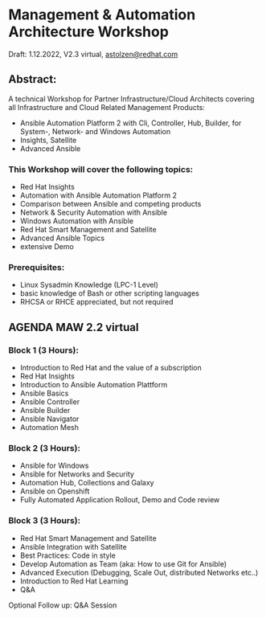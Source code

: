 # Management & Automation Architecture Workshop
Draft: 1.12.2022, V2.3 virtual, astolzen@redhat.com
## Abstract:
A technical Workshop for Partner Infrastructure/Cloud Architects covering all Infrastructure and Cloud Related Management Products:
 - Ansible Automation Platform 2 with Cli, Controller, Hub, Builder, for System-, Network- and Windows Automation
 - Insights, Satellite 
 - Advanced Ansible 

### This Workshop will cover the following topics:
 - Red Hat Insights
 - Automation with Ansible Automation Platform 2
 - Comparison between Ansible and competing products
 - Network & Security Automation with Ansible
 - Windows Automation with Ansible 
 - Red Hat Smart Management and Satellite
 - Advanced Ansible Topics
 - extensive Demo

### Prerequisites:
 - Linux Sysadmin Knowledge (LPC-1 Level)
 - basic knowledge of Bash or other scripting languages
 - RHCSA or RHCE appreciated, but not required

## AGENDA MAW 2.2 virtual
### Block 1 (3 Hours):

 - Introduction to Red Hat and the value of a subscription
 - Red Hat Insights
 - Introduction to Ansible Automation Plattform
 - Ansible Basics 
 - Ansible Controller
 - Ansible Builder
 - Ansible Navigator
 - Automation Mesh

### Block 2 (3 Hours):

 - Ansible for Windows
 - Ansible for Networks and Security
 - Automation Hub, Collections and Galaxy
 - Ansible on Openshift
 - Fully Automated Application Rollout, Demo and Code review

### Block 3 (3 Hours):

 - Red Hat Smart Management and Satellite
 - Ansible Integration with Satellite
 - Best Practices: Code in style 
 - Develop Automation as Team (aka: How to use Git for Ansible)
 - Advanced Execution (Debugging, Scale Out, distributed Networks etc..)
 - Introduction to Red Hat Learning
 - Q&A

Optional Follow up: Q&A Session 
